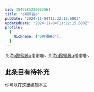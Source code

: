 ```yaml
---
mid: 3546585239652561
title: "o羚翎酱o"
pubDate: "2024-11-04T11:22:15.680Z"
updatedDate: "2024-11-04T11:22:15.680Z"
profile:
  {
    Nickname: ["o羚翎酱o"],
  }
---
```


关注[o羚翎酱o](https://space.bilibili.com/3546585239652561)谢谢喵~ 关注[o羚翎酱o](https://space.bilibili.com/3546585239652561)谢谢喵~

## 此条目有待补充
你可以在[这里](https://github.com/Yuhanawa/VTuber.ICU-Content/edit/master/v/o羚翎酱o/index.md)编辑本文
